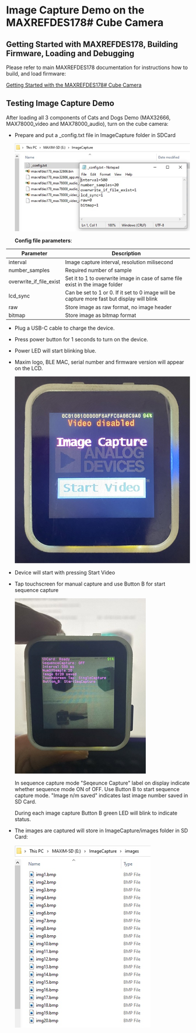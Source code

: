 

# Image Capture Demo on the MAXREFDES178# Cube Camera

## Getting Started with MAXREFDES178, Building Firmware, Loading and Debugging

Please refer to main MAXREFDES178 documentation for instructions how to build, and load firmware:

[Getting Started with the MAXREFDES178# Cube Camera](./../maxrefdes178_doc/README.md)


## Testing Image Capture Demo

After loading all 3 components of Cats and Dogs Demo (MAX32666, MAX78000_video and MAX78000_audio), turn on the cube camera:

- Prepare and put a _config.txt file in ImageCapture folder in SDCard

  ![](../maxrefdes178_doc/_config_txt_file.jpg)
  
  **Config file parameters**:	
  
 | **Parameter**            | **Description**                                                   |
 | -------------------------| ------------------------------------------------------------------|
 | interval	                | Image capture interval, resolution milisecond					    |
 | number_samples	        | Required number of sample					              			|
 | overwrite_if_file_exist  | Set it to 1 to overwrite image in case of same file exist in the image folder               |
 | lcd_sync                 | Can be set to 1 or 0. If it set to 0 image will be capture more fast but display will blink |
 | raw               		| Store image as raw format, no image header 						|
 | bitmap			        | Store image as bitmap format				 						|
 
- Plug a USB-C cable to charge the device.

- Press power button for 1 seconds to turn on the device.

- Power LED will start blinking blue.

- Maxim logo, BLE MAC, serial number and firmware version will appear on the LCD.
  
  ![](../maxrefdes178_doc/imagecapture_intro_1.jpg)

- Device will start with pressing Start Video

- Tap touchscreen for manual capture and use Button B for start sequence capture

  ![](../maxrefdes178_doc/imagecapture_intro_2.jpg)
  
  In sequence capture mode "Seqeunce Capture" label on display indicate whether sequence mode ON of OFF. Use Button B to start sequence capture mode.
  "Image n/m saved" indicates last image number saved in SD Card.
  
  During each image capture Button B green LED will blink to indicate status.
  
- The images are captured will store in ImageCapture/images folder in SD Card:

  ![](../maxrefdes178_doc/imagecapture_intro_3.jpg)
